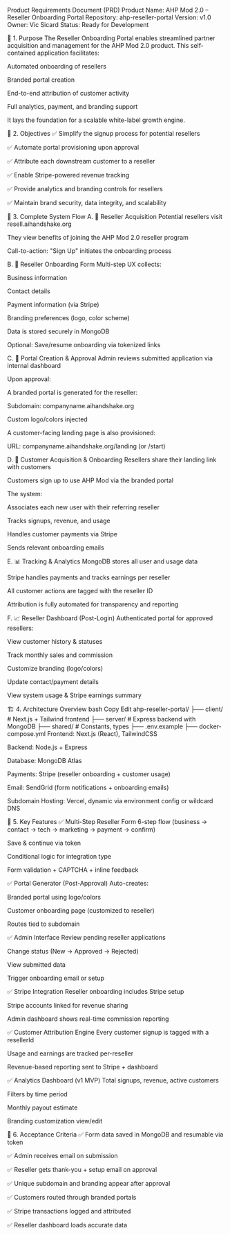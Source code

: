 Product Requirements Document (PRD)
Product Name: AHP Mod 2.0 – Reseller Onboarding Portal
Repository: ahp-reseller-portal
Version: v1.0
Owner: Vic Sicard
Status: Ready for Development

🧩 1. Purpose
The Reseller Onboarding Portal enables streamlined partner acquisition and management for the AHP Mod 2.0 product. This self-contained application facilitates:

Automated onboarding of resellers

Branded portal creation

End-to-end attribution of customer activity

Full analytics, payment, and branding support

It lays the foundation for a scalable white-label growth engine.

🎯 2. Objectives
✅ Simplify the signup process for potential resellers

✅ Automate portal provisioning upon approval

✅ Attribute each downstream customer to a reseller

✅ Enable Stripe-powered revenue tracking

✅ Provide analytics and branding controls for resellers

✅ Maintain brand security, data integrity, and scalability

🔄 3. Complete System Flow
A. 🧲 Reseller Acquisition
Potential resellers visit resell.aihandshake.org

They view benefits of joining the AHP Mod 2.0 reseller program

Call-to-action: "Sign Up" initiates the onboarding process

B. 🧾 Reseller Onboarding Form
Multi-step UX collects:

Business information

Contact details

Payment information (via Stripe)

Branding preferences (logo, color scheme)

Data is stored securely in MongoDB

Optional: Save/resume onboarding via tokenized links

C. 🧱 Portal Creation & Approval
Admin reviews submitted application via internal dashboard

Upon approval:

A branded portal is generated for the reseller:

Subdomain: companyname.aihandshake.org

Custom logo/colors injected

A customer-facing landing page is also provisioned:

URL: companyname.aihandshake.org/landing (or /start)

D. 👥 Customer Acquisition & Onboarding
Resellers share their landing link with customers

Customers sign up to use AHP Mod via the branded portal

The system:

Associates each new user with their referring reseller

Tracks signups, revenue, and usage

Handles customer payments via Stripe

Sends relevant onboarding emails

E. 📊 Tracking & Analytics
MongoDB stores all user and usage data

Stripe handles payments and tracks earnings per reseller

All customer actions are tagged with the reseller ID

Attribution is fully automated for transparency and reporting

F. 📈 Reseller Dashboard (Post-Login)
Authenticated portal for approved resellers:

View customer history & statuses

Track monthly sales and commission

Customize branding (logo/colors)

Update contact/payment details

View system usage & Stripe earnings summary

🏗️ 4. Architecture Overview
bash
Copy
Edit
ahp-reseller-portal/
├── client/               # Next.js + Tailwind frontend
├── server/               # Express backend with MongoDB
├── shared/               # Constants, types
├── .env.example
├── docker-compose.yml
Frontend: Next.js (React), TailwindCSS

Backend: Node.js + Express

Database: MongoDB Atlas

Payments: Stripe (reseller onboarding + customer usage)

Email: SendGrid (form notifications + onboarding emails)

Subdomain Hosting: Vercel, dynamic via environment config or wildcard DNS

🔐 5. Key Features
✅ Multi-Step Reseller Form
6-step flow (business → contact → tech → marketing → payment → confirm)

Save & continue via token

Conditional logic for integration type

Form validation + CAPTCHA + inline feedback

✅ Portal Generator (Post-Approval)
Auto-creates:

Branded portal using logo/colors

Customer onboarding page (customized to reseller)

Routes tied to subdomain

✅ Admin Interface
Review pending reseller applications

Change status (New → Approved → Rejected)

View submitted data

Trigger onboarding email or setup

✅ Stripe Integration
Reseller onboarding includes Stripe setup

Stripe accounts linked for revenue sharing

Admin dashboard shows real-time commission reporting

✅ Customer Attribution Engine
Every customer signup is tagged with a resellerId

Usage and earnings are tracked per-reseller

Revenue-based reporting sent to Stripe + dashboard

✅ Analytics Dashboard (v1 MVP)
Total signups, revenue, active customers

Filters by time period

Monthly payout estimate

Branding customization view/edit

📎 6. Acceptance Criteria
✅ Form data saved in MongoDB and resumable via token

✅ Admin receives email on submission

✅ Reseller gets thank-you + setup email on approval

✅ Unique subdomain and branding appear after approval

✅ Customers routed through branded portals

✅ Stripe transactions logged and attributed

✅ Reseller dashboard loads accurate data